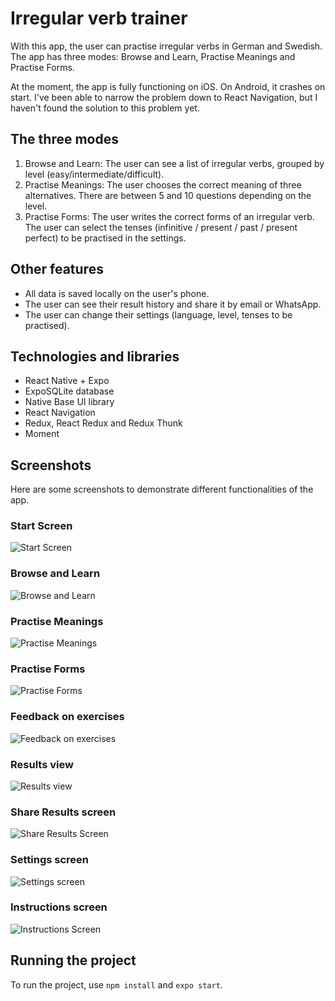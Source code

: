 # Irregular verb trainer

With this app, the user can practise irregular verbs in German and Swedish. The app has three modes: Browse and Learn, Practise Meanings and Practise Forms. 

At the moment, the app is fully functioning on iOS. On Android, it crashes on start. I've been able to narrow the problem down to React Navigation, but I haven't found the solution to this problem yet.

## The three modes

1. Browse and Learn: The user can see a list of irregular verbs, grouped by level (easy/intermediate/difficult).
2. Practise Meanings: The user chooses the correct meaning of three alternatives. There are between 5 and 10 questions depending on the level.
3. Practise Forms: The user writes the correct forms of an irregular verb. The user can select the tenses (infinitive / present / past / present perfect) to be practised in the settings.

## Other features

* All data is saved locally on the user's phone.
* The user can see their result history and share it by email or WhatsApp.
* The user can change their settings (language, level, tenses to be practised).

## Technologies and libraries

* React Native + Expo
* ExpoSQLite database
* Native Base UI library
* React Navigation
* Redux, React Redux and Redux Thunk
* Moment

## Screenshots

Here are some screenshots to demonstrate different functionalities of the app.

### Start Screen
![Start Screen](https://www.ollieloranta.fi/screenshots/start_screen.PNG)

### Browse and Learn
![Browse and Learn](https://www.ollieloranta.fi/screenshots/browse_verbs_screen.PNG)

### Practise Meanings
![Practise Meanings](https://www.ollieloranta.fi/screenshots/meanings_mode.PNG)

### Practise Forms
![Practise Forms](https://www.ollieloranta.fi/screenshots/forms_mode.PNG)

### Feedback on exercises
![Feedback on exercises](https://www.ollieloranta.fi/screenshots/feedback.PNG)

### Results view
![Results view](https://www.ollieloranta.fi/screenshots/results_view.PNG)

### Share Results screen
![Share Results Screen](https://www.ollieloranta.fi/screenshots/share_results_screen.PNG)

### Settings screen
![Settings screen](https://www.ollieloranta.fi/screenshots/settings_screen.PNG)

### Instructions screen
![Instructions Screen](https://www.ollieloranta.fi/screenshots/instructions.PNG)

## Running the project
To run the project, use `npm install` and `expo start`.